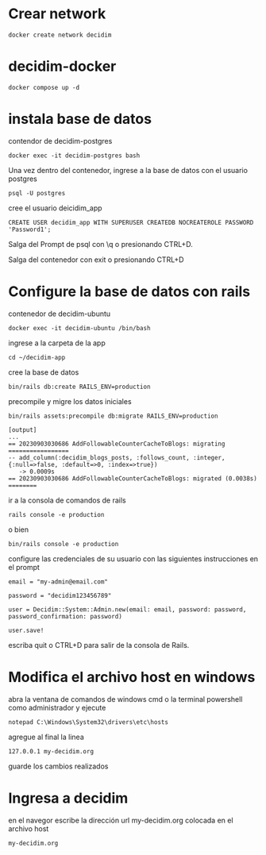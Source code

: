 # Crear network
```
docker create network decidim
```

# decidim-docker

```
docker compose up -d
```

# instala base de datos

contendor de decidim-postgres

```
docker exec -it decidim-postgres bash
```

Una vez dentro del contenedor, ingrese a la base de datos con el usuario postgres

```
psql -U postgres
```

cree el usuario deicidim_app

```
CREATE USER decidim_app WITH SUPERUSER CREATEDB NOCREATEROLE PASSWORD 'Password1';
```

Salga del Prompt de psql con \q o presionando CTRL+D.

Salga del contenedor con exit o presionando CTRL+D

# Configure la base de datos con rails

contenedor de decidim-ubuntu

```
docker exec -it decidim-ubuntu /bin/bash
```

ingrese a la carpeta de la app

```
cd ~/decidim-app
```

cree la base de datos

```
bin/rails db:create RAILS_ENV=production
```

precompile y migre los datos iniciales

```
bin/rails assets:precompile db:migrate RAILS_ENV=production
```

~~~
[output]
...
== 20230903030686 AddFollowableCounterCacheToBlogs: migrating =================
-- add_column(:decidim_blogs_posts, :follows_count, :integer, {:null=>false, :default=>0, :index=>true})
   -> 0.0009s
== 20230903030686 AddFollowableCounterCacheToBlogs: migrated (0.0038s) ========
~~~

ir a la consola de comandos de rails

```
rails console -e production
```
   o bien 

```
bin/rails console -e production
```

configure las credenciales de su usuario con las siguientes instrucciones en el prompt

```
email = "my-admin@email.com"
```

```
password = "decidim123456789"
```

```
user = Decidim::System::Admin.new(email: email, password: password, password_confirmation: password)
```

```
user.save!
```
escriba quit o CTRL+D para salir de la consola de Rails.

# Modifica el archivo host en windows

abra la ventana de comandos de windows cmd o la terminal powershell como administrador y ejecute

```
notepad C:\Windows\System32\drivers\etc\hosts
```

agregue al final la linea

```
127.0.0.1 my-decidim.org
```

guarde los cambios realizados

# Ingresa a decidim

en el navegor escribe la dirección url my-decidim.org colocada en el archivo host

```
my-decidim.org
```
